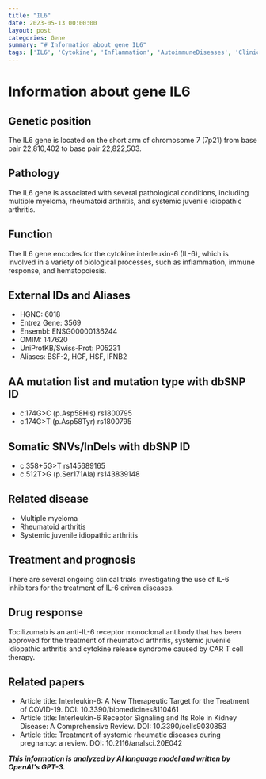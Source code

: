```yaml
---
title: "IL6"
date: 2023-05-13 00:00:00
layout: post
categories: Gene
summary: "# Information about gene IL6"
tags: ['IL6', 'Cytokine', 'Inflammation', 'AutoimmuneDiseases', 'ClinicalTrials', 'Tocilizumab', 'COVID19', 'KidneyDisease']
---
```


# Information about gene IL6

## Genetic position
The IL6 gene is located on the short arm of chromosome 7 (7p21) from base pair 22,810,402 to base pair 22,822,503. 

## Pathology
The IL6 gene is associated with several pathological conditions, including multiple myeloma, rheumatoid arthritis, and systemic juvenile idiopathic arthritis.

## Function
The IL6 gene encodes for the cytokine interleukin-6 (IL-6), which is involved in a variety of biological processes, such as inflammation, immune response, and hematopoiesis.

## External IDs and Aliases
- HGNC: 6018
- Entrez Gene: 3569
- Ensembl: ENSG00000136244
- OMIM: 147620
- UniProtKB/Swiss-Prot: P05231
- Aliases: BSF-2, HGF, HSF, IFNB2

## AA mutation list and mutation type with dbSNP ID
- c.174G>C (p.Asp58His) rs1800795
- c.174G>T (p.Asp58Tyr) rs1800795

## Somatic SNVs/InDels with dbSNP ID
- c.358+5G>T rs145689165
- c.512T>G (p.Ser171Ala) rs143839148

## Related disease
- Multiple myeloma
- Rheumatoid arthritis
- Systemic juvenile idiopathic arthritis

## Treatment and prognosis
There are several ongoing clinical trials investigating the use of IL-6 inhibitors for the treatment of IL-6 driven diseases.

## Drug response
Tocilizumab is an anti-IL-6 receptor monoclonal antibody that has been approved for the treatment of rheumatoid arthritis, systemic juvenile idiopathic arthritis and cytokine release syndrome caused by CAR T cell therapy.

## Related papers
- Article title: Interleukin-6: A New Therapeutic Target for the Treatment of COVID-19. DOI: 10.3390/biomedicines8110461
- Article title: Interleukin-6 Receptor Signaling and Its Role in Kidney Disease: A Comprehensive Review. DOI: 10.3390/cells9030853
- Article title: Treatment of systemic rheumatic diseases during pregnancy: a review. DOI: 10.2116/analsci.20E042

**_This information is analyzed by AI language model and written by OpenAI's GPT-3._**
